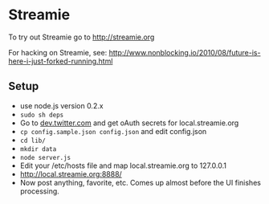 # Streamie #

To try out Streamie go to <http://streamie.org>

For hacking on Streamie, see: <http://www.nonblocking.io/2010/08/future-is-here-i-just-forked-running.html>

## Setup ##

* use node.js version 0.2.x
* `sudo sh deps`
* Go to [dev.twitter.com](http://dev.twitter.com/) and get oAuth secrets for local.streamie.org
* `cp config.sample.json config.json` and edit config.json
* `cd lib/`
* `mkdir data`
* `node server.js`
* Edit your /etc/hosts file and map local.streamie.org to 127.0.0.1
* <http://local.streamie.org:8888/>
* Now post anything, favorite, etc. Comes up almost before the UI finishes processing.
